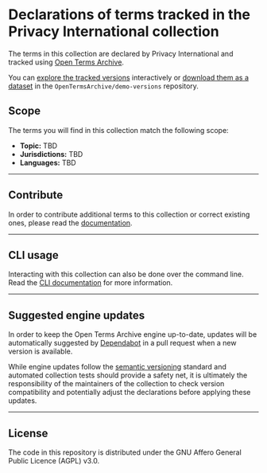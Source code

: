 # Declarations of terms tracked in the Privacy International collection

The terms in this collection are declared by Privacy International and tracked using [Open Terms Archive](https://opentermsarchive.org).

You can [explore the tracked versions](https://github.com/privacyint/ota-versions) interactively or [download them as a dataset](https://github.com/privacyint/ota-versions/releases) in the `OpenTermsArchive/demo-versions` repository.


## Scope

The terms you will find in this collection match the following scope:

- **Topic:** <!-- customize to your context -->TBD<!-- until here -->
- **Jurisdictions:** <!-- customize to your context -->TBD<!-- until here -->
- **Languages:** <!-- customize to your context -->TBD<!-- until here -->

- - -

## Contribute

In order to contribute additional terms to this collection or correct existing ones, please read the [documentation](https://docs.opentermsarchive.org/contributing-terms/).

- - -

## CLI usage

Interacting with this collection can also be done over the command line. Read the [CLI documentation](https://docs.opentermsarchive.org/#cli) for more information.

- - -

## Suggested engine updates

In order to keep the Open Terms Archive engine up-to-date, updates will be automatically suggested by [Dependabot](https://github.blog/2020-06-01-keep-all-your-packages-up-to-date-with-dependabot/) in a pull request when a new version is available.

While engine updates follow the [semantic versioning](https://semver.org) standard and automated collection tests should provide a safety net, it is ultimately the responsibility of the maintainers of the collection to check version compatibility and potentially adjust the declarations before applying these updates.

- - - -

## License

The code in this repository is distributed under the GNU Affero General Public Licence (AGPL) v3.0.
